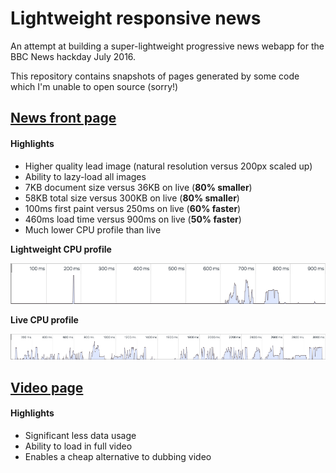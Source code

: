 # Lightweight responsive news

An attempt at building a super-lightweight progressive news webapp for the BBC News hackday July 2016.

This repository contains snapshots of pages generated by some code which I'm unable to open source (sorry!)

## [News front page](https://wildlyinaccurate.com/lightweight-progressive-news/index.html)

#### Highlights

 * Higher quality lead image (natural resolution versus 200px scaled up)
 * Ability to lazy-load all images
 * 7KB document size versus 36KB on live (**80% smaller**)
 * 58KB total size versus 300KB on live (**80% smaller**)
 * 100ms first paint versus 250ms on live (**60% faster**)
 * 460ms load time versus 900ms on live (**50% faster**)
 * Much lower CPU profile than live

**Lightweight CPU profile**

![](lightweight-cpu-profile.png)

**Live CPU profile**

![](live-cpu-profile.png)

## [Video page](https://wildlyinaccurate.com/lightweight-progressive-news/video.html)

#### Highlights

 * Significant less data usage
 * Ability to load in full video
 * Enables a cheap alternative to dubbing video
